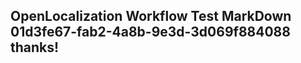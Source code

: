 <properties
ms.topic="hero-topic"
ms.test1="hero-topic"
ms.test2="test"/>

## OpenLocalization Workflow Test MarkDown 01d3fe67-fab2-4a8b-9e3d-3d069f884088 thanks!
<!--HONumber=Mar16_HO2-->
